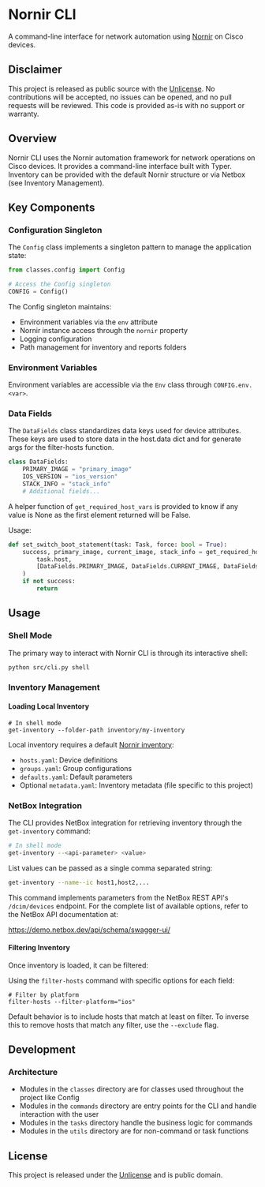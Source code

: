 # Nornir CLI

A command-line interface for network automation using [Nornir](https://github.com/nornir-automation/nornir) on Cisco devices.

## Disclaimer

This project is released as public source with the [Unlicense](https://unlicense.org/). No contributions will be accepted, no issues can be opened, and no pull requests will be reviewed. This code is provided as-is with no support or warranty.

## Overview

Nornir CLI uses the Nornir automation framework for network operations on Cisco devices. It provides a command-line interface built with Typer. Inventory can be provided with the default Nornir structure or via Netbox (see Inventory Management).

## Key Components

### Configuration Singleton

The `Config` class implements a singleton pattern to manage the application state:

```python
from classes.config import Config

# Access the Config singleton
CONFIG = Config()
```

The Config singleton maintains:

- Environment variables via the `env` attribute
- Nornir instance access through the `nornir` property
- Logging configuration
- Path management for inventory and reports folders

### Environment Variables

Environment variables are accessible via the `Env` class through `CONFIG.env.<var>`.

### Data Fields

The `DataFields` class standardizes data keys used for device attributes.
These keys are used to store data in the host.data dict and for generate args
for the filter-hosts function.

```python
class DataFields:
    PRIMARY_IMAGE = "primary_image"
    IOS_VERSION = "ios_version"
    STACK_INFO = "stack_info"
    # Additional fields...
```

A helper function of `get_required_host_vars` is provided to know if any value is None
as the first element returned will be False.

Usage:

```python
def set_switch_boot_statement(task: Task, force: bool = True):
    success, primary_image, current_image, stack_info = get_required_host_vars(
        task.host,
        [DataFields.PRIMARY_IMAGE, DataFields.CURRENT_IMAGE, DataFields.STACK_INFO],
    )
    if not success:
        return
```

## Usage

### Shell Mode

The primary way to interact with Nornir CLI is through its interactive shell:

```bash
python src/cli.py shell
```

### Inventory Management

#### Loading Local Inventory

```
# In shell mode
get-inventory --folder-path inventory/my-inventory
```

Local inventory requires a default [Nornir inventory](https://nornir.readthedocs.io/en/latest/tutorial/inventory.html):

- `hosts.yaml`: Device definitions
- `groups.yaml`: Group configurations
- `defaults.yaml`: Default parameters
- Optional `metadata.yaml`: Inventory metadata (file specific to this project)

### NetBox Integration

The CLI provides NetBox integration for retrieving inventory through the `get-inventory` command:

```bash
# In shell mode
get-inventory --<api-parameter> <value>
```

List values can be passed as a single comma separated string:

```bash
get-inventory --name--ic host1,host2,...
```

This command implements parameters from the NetBox REST API's `/dcim/devices` endpoint. For the complete list of available options, refer to the NetBox API documentation at:

https://demo.netbox.dev/api/schema/swagger-ui/

#### Filtering Inventory

Once inventory is loaded, it can be filtered:

Using the `filter-hosts` command with specific options for each field:

```
# Filter by platform
filter-hosts --filter-platform="ios"
```

Default behavior is to include hosts that match at least on filter. To inverse this to remove hosts that match any filter, use the `--exclude` flag.

## Development

### Architecture

- Modules in the `classes` directory are for classes used throughout the project like Config
- Modules in the `commands` directory are entry points for the CLI and handle interaction with the user
- Modules in the `tasks` directory handle the business logic for commands
- Modules in the `utils` directory are for non-command or task functions

## License

This project is released under the [Unlicense](https://unlicense.org/) and is public domain.
